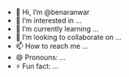 - 👋 Hi, I’m @benaranwar
- 👀 I’m interested in ...
- 🌱 I’m currently learning ...
- 💞️ I’m looking to collaborate on ...
- 📫 How to reach me ...
- 😄 Pronouns: ...
- ⚡ Fun fact: ...

<!---
benaranwar/benaranwar is a ✨ special ✨ repository because its `README.md` (this file) appears on your GitHub profile.
You can click the Preview link to take a look at your changes.
--->
